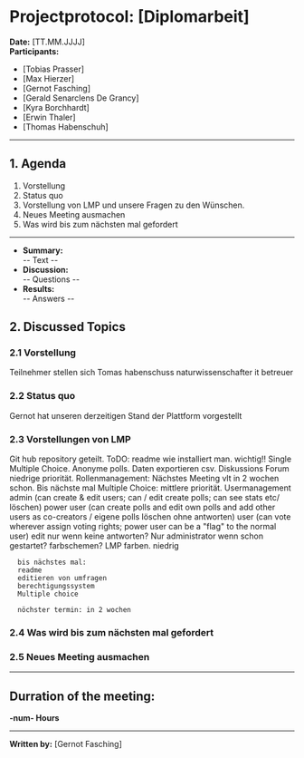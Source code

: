 # Projectprotocol: **[Diplomarbeit]**

**Date:** [TT.MM.JJJJ]  
**Participants:**  
- [Tobias Prasser]  
- [Max Hierzer]  
- [Gernot Fasching]  
- [Gerald Senarclens De Grancy]  
- [Kyra Borchhardt]  
- [Erwin Thaler]  
- [Thomas Habenschuh]  


---

## 1. Agenda
  1. Vorstellung
  2. Status quo
  3. Vorstellung von LMP und unsere Fragen zu den Wünschen.
  4. Neues Meeting ausmachen
  5. Was wird bis zum nächsten mal gefordert

---

- **Summary:**  
  -- Text --
- **Discussion:**  
  -- Questions --
- **Results:**  
  -- Answers --

## 2. Discussed Topics
### 2.1 Vorstellung
Teilnehmer stellen sich
Tomas habenschuss naturwissenschafter it betreuer

### 2.2 Status quo
Gernot hat unseren derzeitigen Stand der Plattform vorgestellt
<!--  -->

### 2.3 Vorstellungen von LMP
Git hub repository geteilt. 
ToDO: readme wie installiert man. wichtig!!
      Single Multiple Choice.
      Anonyme polls.
      Daten exportieren csv.
      Diskussions Forum niedrige priorität.
      Rollenmanagement: 
      Nächstes Meeting vlt in 2 wochen schon.
      Bis nächste mal 
      Multiple Choice: mittlere priorität.
      Usermanagement 
      admin (can create & edit users; can / edit create polls; can see stats etc/ löschen)
      power user (can create polls and edit own polls and add other users as co-creators / eigene polls löschen ohne antworten)
      user (can vote wherever assign voting rights; power user can be a "flag" to the normal user)
      edit nur wenn keine antworten? Nur administrator wenn schon gestartet? 
      farbschemen? LMP farben. niedrig 
    
      bis nächstes mal:
      readme
      editieren von umfragen
      berechtigungssystem
      Multiple choice
      
      nöchster termin: in 2 wochen
### 2.4 Was wird bis zum nächsten mal gefordert

  
### 2.5 Neues Meeting ausmachen


---


## Durration of the meeting:
 **-num- Hours**

---

**Written by:** [Gernot Fasching]
